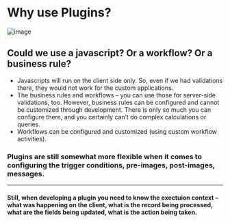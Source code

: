 # Why use Plugins?
![image](https://user-images.githubusercontent.com/49652785/172536700-06f8510f-017c-43ff-a335-75ade4c73d4a.png)

## Could we use a javascript? Or a workflow? Or a business rule?
* Javascripts will run on the client side only. So, even if we had validations there, they would not work for 
the custom applications.
* The business rules and workflows – you can use those for server-side validations, too. However, business rules can be configured and cannot be customized through 
development. There is only so much you can configure there, and you certainly can’t do complex calculations or queries.
* Workflows can be configured and customized (using custom workflow activities).

### Plugins are still somewhat more flexible when it comes to configuring the trigger conditions, pre-images, post-images, messages.
***
#### Still, when developing a plugin you need to know the exectuion context – what was happening on the client, what is the record being processed, what are the fields being updated, what is the action being taken.

